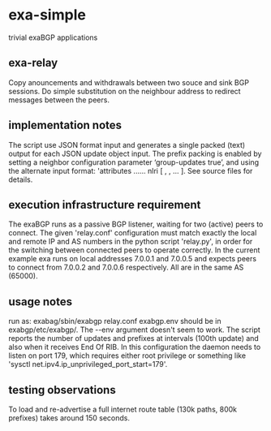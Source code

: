 # exa-simple
trivial exaBGP applications

## exa-relay
Copy anouncements and withdrawals between two souce and sink BGP sessions.
Do simple substitution on the neighbour address to redirect messages between the peers.

## implementation notes
The script use JSON format input and generates a single packed (text) output for each JSON update object input.
The prefix packing is enabled by setting a  neighbor configuration parameter ‘group-updates true’, and using the alternate input format: 'attributes ...... nlri \[ <prefix> , <prefix>, ... ].  See source files for details.

## execution infrastructure requirement
The exaBGP runs as a passive BGP listener, waiting for two (active) peers to connect. The given 'relay.conf' configuration must match exactly the local and remote IP and AS numbers in the python script 'relay.py', in order for the switching between connected peers to operate correctly.  In the current example exa runs on local addresses 7.0.0.1 and 7.0.0.5 and expects peers to connect from 7.0.0.2 and 7.0.0.6 respectively.  All are in the same AS (65000).

## usage notes
run as:
exabag/sbin/exabgp relay.conf
exabgp.env should be in exabgp/etc/exabgp/.  The --env argument doesn't seem to work.
The script reports the number of updates and prefixes at intervals (100th update) and also when it receives End Of RIB.
In this configuration the daemon needs to listen on port 179, which requires either root privilege or something like 'sysctl net.ipv4.ip_unprivileged_port_start=179'.

## testing observations
To load and re-advertise a full internet route table  (130k paths, 800k prefixes) takes around 150 seconds.
